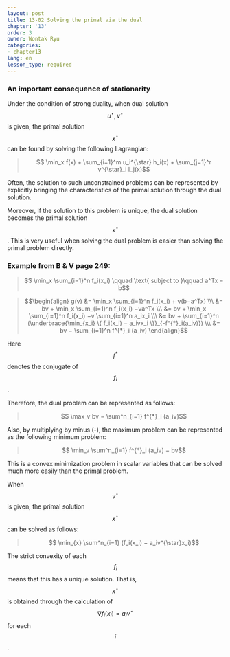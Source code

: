 ```yaml
---
layout: post
title: 13-02 Solving the primal via the dual
chapter: '13'
order: 3
owner: Wontak Ryu
categories:
- chapter13
lang: en
lesson_type: required
---
```


### An important consequence of stationarity
Under the condition of strong duality, when dual solution $$u^{\star}, v^{\star}$$ is given, the primal solution $$x^{\star}$$ can be found by solving the following Lagrangian:

> $$ \min_x f(x) + \sum_{i=1}^m u_i^{\star} h_i(x) + \sum_{j=1}^r v^{\star}_i l_j(x)$$

Often, the solution to such unconstrained problems can be represented by explicitly bringing the characteristics of the primal solution through the dual solution.

Moreover, if the solution to this problem is unique, the dual solution becomes the primal solution $$x^{\star}$$.
This is very useful when solving the dual problem is easier than solving the primal problem directly.


### Example from B & V page 249:
> $$ \min_x \sum_{i=1}^n f_i(x_i) \qquad \text{ subject to }\qquad a^Tx = b$$


> $$\begin{align}
> g(v) &= \min_x \sum_{i=1}^n f_i(x_i) + v(b−a^Tx) \\\
> &= bv + \min_x \sum_{i=1}^n f_i(x_i) −va^Tx \\\
> &= bv + \min_x \sum_{i=1}^n f_i(x_i) −v \sum_{i=1}^n a_ix_i \\\
> &= bv + \sum_{i=1}^n (\underbrace{\min_{x_i} \{ f_i(x_i) − a_ivx_i \}}_{-f^{*}_i(a_iv)}) \\\
> &= bv − \sum_{i=1}^n f^{*}_i (a_iv)
> \end{align}$$
 
Here $$f^{*}$$ denotes the conjugate of $$f_i$$.

Therefore, the dual problem can be represented as follows:
> $$ \max_v bv − \sum^n_{i=1} f^{*}_i (a_iv)$$

Also, by multiplying by minus (-), the maximum problem can be represented as the following minimum problem:
> $$ \min_v \sum^n_{i=1} f^{*}_i (a_iv) − bv$$

This is a convex minimization problem in scalar variables that can be solved much more easily than the primal problem.

When $$v^{\star}$$ is given, the primal solution $$x^{\star}$$ can be solved as follows:
> $$ \min_{x} \sum^n_{i=1} (f_i(x_i) − a_iv^{\star}x_i)$$

The strict convexity of each $$f_i$$ means that this has a unique solution.
That is, $$x^{\star}$$ is obtained through the calculation of $$∇f_i(x_i) = a_iv^{\star}$$ for each $$i$$.

